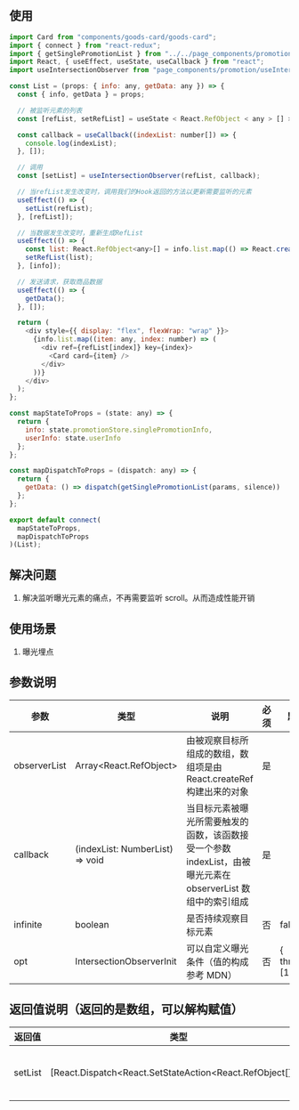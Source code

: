 ## 使用

```javascript
import Card from "components/goods-card/goods-card";
import { connect } from "react-redux";
import { getSinglePromotionList } from "../../page_components/promotion/redux/creator";
import React, { useEffect, useState, useCallback } from "react";
import useIntersectionObserver from "page_components/promotion/useIntersectionObserver";

const List = (props: { info: any, getData: any }) => {
  const { info, getData } = props;

  // 被监听元素的列表
  const [refList, setRefList] = useState < React.RefObject < any > [] > [];

  const callback = useCallback((indexList: number[]) => {
    console.log(indexList);
  }, []);

  // 调用
  const [setList] = useIntersectionObserver(refList, callback);

  // 当refList发生改变时，调用我们的Hook返回的方法以更新需要监听的元素
  useEffect(() => {
    setList(refList);
  }, [refList]);

  // 当数据发生改变时，重新生成RefList
  useEffect(() => {
    const list: React.RefObject<any>[] = info.list.map(() => React.createRef());
    setRefList(list);
  }, [info]);

  // 发送请求，获取商品数据
  useEffect(() => {
    getData();
  }, []);

  return (
    <div style={{ display: "flex", flexWrap: "wrap" }}>
      {info.list.map((item: any, index: number) => (
        <div ref={refList[index]} key={index}>
          <Card card={item} />
        </div>
      ))}
    </div>
  );
};

const mapStateToProps = (state: any) => {
  return {
    info: state.promotionStore.singlePromotionInfo,
    userInfo: state.userInfo
  };
};

const mapDispatchToProps = (dispatch: any) => {
  return {
    getData: () => dispatch(getSinglePromotionList(params, silence))
  };
};

export default connect(
  mapStateToProps,
  mapDispatchToProps
)(List);
```

## 解决问题

1. 解决监听曝光元素的痛点，不再需要监听 scroll。从而造成性能开销

## 使用场景

1. 曝光埋点

## 参数说明

| 参数         | 类型                            | 说明                                                                                                         | 必须 | 默认值             |
| ------------ | ------------------------------- | ------------------------------------------------------------------------------------------------------------ | ---- | ------------------ |
| observerList | Array<React.RefObject<any>>     | 由被观察目标所组成的数组，数组项是由 React.createRef 构建出来的对象                                          | 是   |                    |
| callback     | (indexList: NumberList) => void | 当目标元素被曝光所需要触发的函数，该函数接受一个参数 indexList，由被曝光元素在 observerList 数组中的索引组成 | 是   |
| infinite     | boolean                         | 是否持续观察目标元素                                                                                         | 否   | false              |
| opt          | IntersectionObserverInit        | 可以自定义曝光条件（值的构成参考 MDN）                                                                       | 否   | { threshold: [1] } |

## 返回值说明（返回的是数组，可以解构赋值）

| 返回值  | 类型                                                           | 说明                                                                               |
| ------- | -------------------------------------------------------------- | ---------------------------------------------------------------------------------- |
| setList | [React.Dispatch<React.SetStateAction<React.RefObject<any>[]>>] | setList 做为 UseIntersectionObserver 函数的返回值，可以让调用者修改需要监听的 list |
